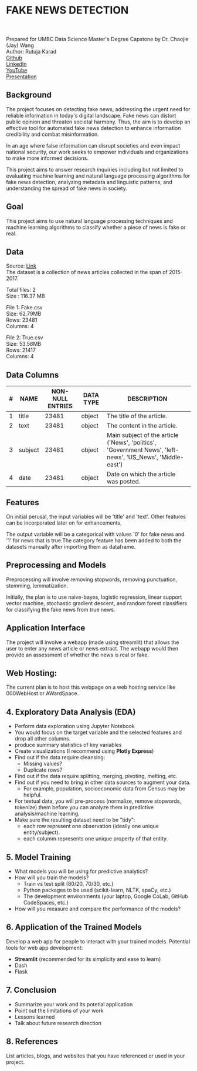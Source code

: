 # FAKE NEWS DETECTION<br><br>
Prepared for UMBC Data Science Master's Degree Capstone by Dr. Chaojie (Jay) Wang<br>
Author: Rutuja Karad <br>
<a href="https://github.com/RUTUJA8599">Github</a><br>
<a href="https://www.linkedin.com/in/rutuja-karad/">LinkedIn</a><br>
<a href="https://www.youtube.com/channel/UCy_nRgyLsoAWP6w29-_n7zg">YouTube</a><br>
<a href="https://docs.google.com/presentation/d/1OhL_sn4j4BHtAmBepcAW6N8YUbZaW_Hro7BVr1VS-_s/edit?usp=sharing">Presentation</a>
</p> </h1>

<p style="font-size:16px">

</p>


## Background
The project focuses on detecting fake news, addressing the urgent need for reliable information in today's digital landscape. Fake news can distort public opinion and threaten societal harmony. Thus, the aim is to develop an effective tool for automated fake news detection to enhance information credibility and combat misinformation.

In an age where false information can disrupt societies and even impact national security, our work seeks to empower individuals and organizations to make more informed decisions.

This project aims to answer research inquiries including but not limited to evaluating machine learning and natural language processing algorithms for fake news detection, analyzing metadata and linguistic patterns, and understanding the spread of fake news in society.

## Goal
This project aims to use natural language processing techniques and machine learning algorithms to classify whether a piece of news is fake or real.<br>

## Data
Source: <a href="https://www.kaggle.com/datasets/clmentbisaillon/fake-and-real-news-dataset">Link</a><br>
The dataset is a collection of news articles collected in the span of 2015-2017.

Total files: 2  <br>
Size : 116.37 MB <br>

File 1: Fake.csv <br>
Size: 62.79MB <br>
Rows: 23481 <br>
Columns: 4 <br>

File 2: True.csv <br>
Size: 53.58MB <br>
Rows: 21417 <br>
Columns: 4 <br>


## Data Columns

|  #  | NAME     | NON-NULL ENTRIES  | DATA TYPE   | DESCRIPTION
|---|------------------|------------------|---------| --------|
|  1  | title    | 23481  | object  | The title of the article. |
|  2  | text     | 23481   | object  | The content in the article. |
|  3  | subject  | 23481   | object  | Main subject of the article ('News', 'politics', 'Government News', 'left-news', 'US_News', 'Middle-east') |
|  4  | date     | 23481   | object  | Date on which the article was posted. |


## Features
On initial perusal, the input variables will be 'title' and 'text'. Other features can be incorporated later on for enhancements.

The output variable will be a categorical with values '0' for fake news and '1' for news that is true.The category feature has been added to both the datasets manually after importing them as dataframe.

## Preprocessing and Models
Preprocessing will involve removing stopwords, removing punctuation, stemming, lemmatization.

Initially, the plan is to use naive-bayes, logistic regression, linear support vector machine, stochastic gradient descent, and random forest classifiers for classifying the fake news from true news. <br>

## Application Interface
The project will involve a webapp (made using streamlit) that allows the user to enter any news article or news extract. The webapp would then provide an assessment of whether the news is real or fake. <br>

## Web Hosting:
The current plan is to host this webpage on a web hosting service like 000WebHost or AWardSpace. <br>

## 4. Exploratory Data Analysis (EDA)

- Perform data exploration using Jupyter Notebook
- You would focus on the target variable and the selected features and drop all other columns.
- produce summary statistics of key variables
- Create visualizations (I recommend using **Plotly Express**)
- Find out if the data require cleansing:
  - Missing values?
  - Duplicate rows? 
- Find out if the data require splitting, merging, pivoting, melting, etc.
- Find out if you need to bring in other data sources to augment your data.
  - For example, population, socioeconomic data from Census may be helpful.
- For textual data, you will pre-process (normalize, remove stopwords, tokenize) them before you can analyze them in predictive analysis/machine learning.
- Make sure the resulting dataset need to be "tidy":
  - each row represent one observation (ideally one unique entity/subject).
  - each columm represents one unique property of that entity. 

## 5. Model Training 

- What models you will be using for predictive analytics?
- How will you train the models?
  - Train vs test split (80/20, 70/30, etc.)
  - Python packages to be used (scikit-learn, NLTK, spaCy, etc.)
  - The development environments (your laptop, Google CoLab, GitHub CodeSpaces, etc.)
- How will you measure and compare the performance of the models?

## 6. Application of the Trained Models

Develop a web app for people to interact with your trained models. Potential tools for web app development:

- **Streamlit** (recommended for its simplicity and ease to learn)
- Dash
- Flask

## 7. Conclusion

- Summarize your work and its potetial application
- Point out the limitations of your work
- Lessons learned 
- Talk about future research direction

## 8. References 

List articles, blogs, and websites that you have referenced or used in your project.
